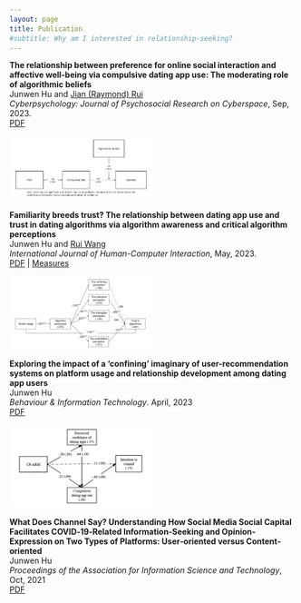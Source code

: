 ```yaml
---
layout: page
title: Publication
#subtitle: Why am I interested in relationship-seeking?
---
```


**The relationship between preference for online social interaction and affective well-being via compulsive 
dating app use: The moderating role of algorithmic beliefs**
<br>Junwen Hu and [Jian (Raymond) Rui](https://scholar.google.com/citations?user=G9CYx9MAAAAJ&hl=en)
<br>*Cyberpsychology: Journal of Psychosocial Research on Cyberspace*, Sep, 2023.
<br>[PDF](https://doi.org/10.5817/CP2023-4-2)

<p align="left">
  <img src="https://github.com/junwenhu/junwenhu.github.io/blob/master/assets/img/figure1hurui2023.png" alt="Figure 1 of Hu and Rui 2023" width="50%">
</p>

**Familiarity breeds trust? The relationship between dating app use and trust in dating algorithms via algorithm 
awareness and critical algorithm perceptions**
<br>Junwen Hu and [Rui Wang](https://ruiwang-ub.github.io/)
<br>*International Journal of Human-Computer Interaction*, May, 2023.
<br>[PDF](https://doi.org/10.1080/10447318.2023.2217014) | [Measures](https://www.researchgate.net/publication/371169210_Familiarity_Breeds_Trust_The_Relationship_between_Dating_App_Use_and_Trust_in_Dating_Algorithms_via_Algorithm_Awareness_and_Critical_Algorithm_Perceptions?_tp=eyJjb250ZXh0Ijp7ImZpcnN0UGFnZSI6InByb2ZpbGUiLCJwYWdlIjoicHJvZmlsZSIsInBvc2l0aW9uIjoicGFnZUNvbnRlbnQifX0)

<p align="left">
  <img src="https://github.com/junwenhu/junwenhu.github.io/blob/master/assets/img/figure3huwang2023.png" alt="Figure 3 of Hu and Wang 2023" width="50%">
</p>

**Exploring the impact of a ‘confining’ imaginary of user-recommendation systems on platform usage and relationship 
development among dating app users**
<br>Junwen Hu
<br>*Behaviour & Information Technology*. April, 2023
<br>[PDF](https://doi.org/10.1080/0144929X.2023.2201353)

<p align="left">
  <img src="https://github.com/junwenhu/junwenhu.github.io/blob/master/assets/img/figure2hu2023.png" alt="Figure 3 of Hu and Wang 2023" width="50%">
</p>

**What Does Channel Say? Understanding How Social Media Social Capital Facilitates COVID‐19‐Related Information‐Seeking 
and Opinion‐Expression on Two Types of Platforms: User‐oriented versus Content‐oriented**
<br>Junwen Hu 
<br>*Proceedings of the Association for Information Science and Technology*, Oct, 2021 
<br>[PDF](https://doi.org/10.1002/pra2.546)
